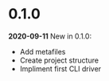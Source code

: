 # 0.1.0
**2020-09-11**
New in 0.1.0:
* Add metafiles
* Create project structure
* Impliment first CLI driver
